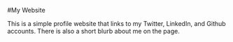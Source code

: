 #My Website

This is a simple profile website that links to my Twitter, LinkedIn, and Github accounts. There is also a short blurb about me on the page.
